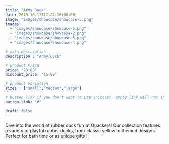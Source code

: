 ```yaml
---
title: "Army Duck"
date: 2019-10-17T11:22:16+06:00
image: "images/showcase/showcase-5.png"
images: 
  - "images/showcase/showcase-5.png"
  - "images/showcase/showcase-2.png"
  - "images/showcase/showcase-3.png"
  - "images/showcase/showcase-4.png"

# meta description
description : "Army Duck"

# product Price
price: "20.00"
discount_price: "15.00"

# product variation
sizes : ["small","medium","large"]

# button link if you don't want to use snipcart. empty link will not show button
button_link: "#"

draft: false
---
```


Dive into the world of rubber duck fun at Quackers! Our collection features a variety of playful rubber ducks, from classic yellow to themed designs. Perfect for bath time or as unique gifts!
